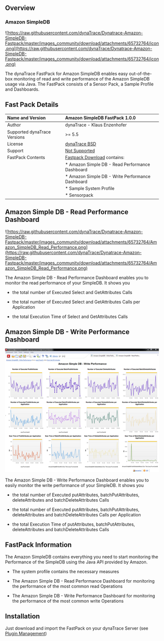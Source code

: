 ## Overview

### Amazon SimpleDB

![https://raw.githubusercontent.com/dynaTrace/Dynatrace-Amazon-SimpleDB-Fastpack/master/images_community/download/attachments/65732764/icon.png](https://raw.githubusercontent.com/dynaTrace/Dynatrace-Amazon-SimpleDB-Fastpack/master/images_community/download/attachments/65732764/icon.png)

The dynaTrace FastPack for Amazon SimpleDB enables easy out-of-the-box monitoring of read and write performance of the Amazon SimpleDB usage via Java. The FastPack consists of a Sensor Pack, a Sample
Profile and Dashboards.

## Fast Pack Details

| Name and Version | Amazon SimpleDB FastPack 1.0.0
| :--- | :---
| Author | dynaTrace - Klaus Enzenhofer
| Supported dynaTrace Versions | >= 5.5
| License | [dynaTrace BSD](https://community.compuwareapm.com/community/download/attachments/5144912/dynaTraceBSD.txt?version=2&modificationDate=1365400216030&api=v2)
| Support | [Not Supported ](https://community.compuwareapm.com/community/display/DL/Support+Levels#SupportLevels-Community)
| FastPack Contents | [Fastpack Download](https://raw.githubusercontent.com/dynaTrace/Dynatrace-Amazon-SimpleDB-Fastpack/master/dynaTrace_AmazonSimpleDB_FastPack.dtp) contains:  
| | * Amazon Simple DB - Read Performance Dashboard  
| | * Amazon Simple DB - Write Performance Dashboard 
| | * Sample System Profile 
| | * Sensorpack 

## Amazon Simple DB - Read Performance Dashboard

![https://raw.githubusercontent.com/dynaTrace/Dynatrace-Amazon-SimpleDB-Fastpack/master/images_community/download/attachments/65732764/Amazon_SimpleDB_Read_Performance.png](https://raw.githubusercontent.com/dynaTrace/Dynatrace-Amazon-SimpleDB-Fastpack/master/images_community/download/attachments/65732764/Amazon_SimpleDB_Read_Performance.png)

The Amazon Simple DB - Read Performance Dashboard enables you to monitor the read performance of your SimpleDB. It shows you

  * the total number of Executed Select and GetAttributes Calls 

  * the total number of Executed Select and GetAttributes Calls per Application 

  * the total Execution Time of Select and GetAttributes Calls 

## Amazon Simple DB - Write Performance Dashboard

![Amazon_SimpleDB_Write_Performance.png](images_community/download/attachments/65732764/Amazon_SimpleDB_Write_Performance.png)

The Amazon Simple DB - Write Performance Dashboard enables you to easily monitor the write performance of your SimpleDB. It shows you

  * the total number of Executed putAttributes, batchPutAttributes, deleteAttributes and batchDeleteAttributes Calls 

  * the total number of Executed putAttributes, batchPutAttributes, deleteAttributes and batchDeleteAttributes Calls per Application 

  * the total Execution Time of putAttributes, batchPutAttributes, deleteAttributes and batchDeleteAttributes Calls 

## FastPack Information

The Amazon SimpleDB contains everything you need to start monitoring the Performance of the SimpleDB using the Java API provided by Amazon.

  * The system profile contains the necessary measures 

  * The Amazon Simple DB - Read Performance Dashboard for monitoring the performance of the most common read Operations 

  * The Amazon Simple DB - Write Performance Dashboard for monitoring the performance of the most common write Operations 

## Installation

Just download and import the FastPack on your dynaTrace Server (see [Plugin Management](https://community.compuwareapm.com/community/display/DOCDT99/Plugins))

